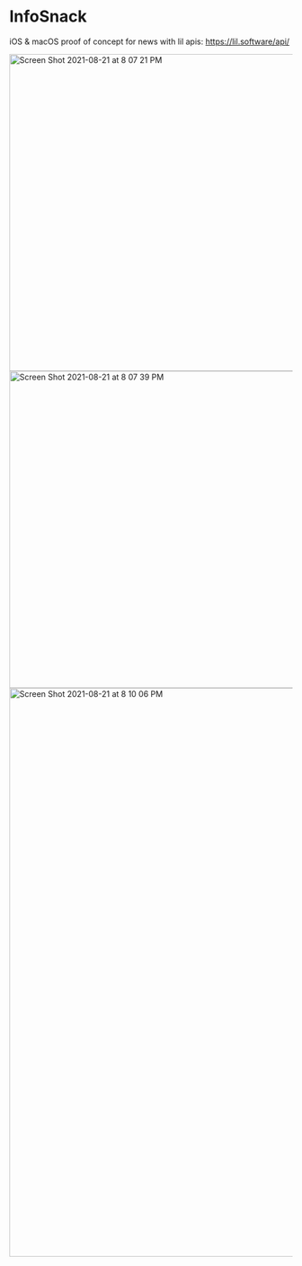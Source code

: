 # InfoSnack

iOS & macOS proof of concept for news with lil apis: https://lil.software/api/

<img width="564" alt="Screen Shot 2021-08-21 at 8 07 21 PM" src="https://user-images.githubusercontent.com/13913605/130338724-1b9c8f38-163f-4bfc-a953-de432edb392d.png">
<img width="564" alt="Screen Shot 2021-08-21 at 8 07 39 PM" src="https://user-images.githubusercontent.com/13913605/130338726-d70db57f-0edf-437f-b4e1-e04f134587b6.png">
<img width="1012" alt="Screen Shot 2021-08-21 at 8 10 06 PM" src="https://user-images.githubusercontent.com/13913605/130338727-82a5fa66-2f5d-41a4-863c-d19c20a3a21f.png">
